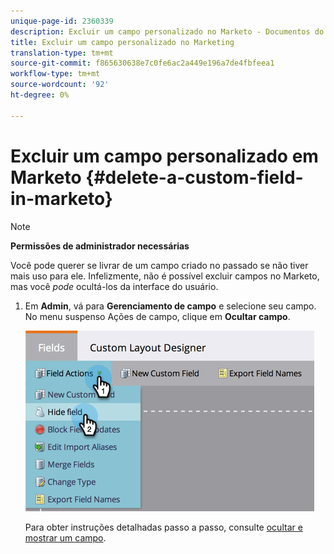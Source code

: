 ```yaml
---
unique-page-id: 2360339
description: Excluir um campo personalizado no Marketo - Documentos do Marketing - Documentação do produto
title: Excluir um campo personalizado no Marketing
translation-type: tm+mt
source-git-commit: f865630638e7c0fe6ac2a449e196a7de4fbfeea1
workflow-type: tm+mt
source-wordcount: '92'
ht-degree: 0%

---
```



# Excluir um campo personalizado em Marketo {#delete-a-custom-field-in-marketo}

>[!NOTE]
>
>**Permissões de administrador necessárias**

Você pode querer se livrar de um campo criado no passado se não tiver mais uso para ele. Infelizmente, não é possível excluir campos no Marketo, mas você _pode_ ocultá-los da interface do usuário.

1. Em **Admin**, vá para **Gerenciamento de campo** e selecione seu campo. No menu suspenso Ações de campo, clique em **Ocultar campo**.

   ![](assets/image2014-9-19-9-3a49-3a10.png)

   Para obter instruções detalhadas passo a passo, consulte [ocultar e mostrar um campo](/help/marketo/product-docs/administration/field-management/hide-and-unhide-a-field.md).
